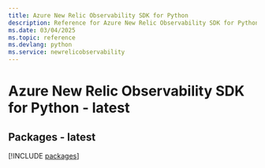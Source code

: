 ```yaml
---
title: Azure New Relic Observability SDK for Python
description: Reference for Azure New Relic Observability SDK for Python
ms.date: 03/04/2025
ms.topic: reference
ms.devlang: python
ms.service: newrelicobservability
---
```

# Azure New Relic Observability SDK for Python - latest
## Packages - latest
[!INCLUDE [packages](new-relic-observability-index.md)]